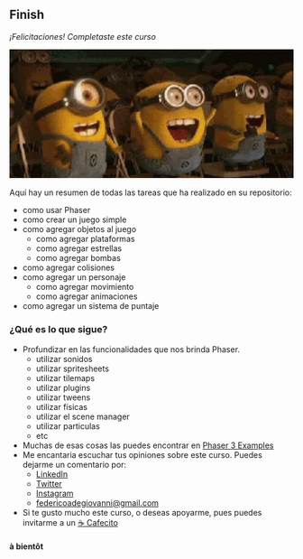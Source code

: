 <!--
  <<< Author notes: Finish >>>
  Review what we learned, ask for feedback, provide next steps.
-->

## Finish

_¡Felicitaciones! Completaste este curso_

<img src="https://github.com/fdegiovanni/phaser3-get-started/blob/main/videos/celebration.gif" alt="celebrate" width=800>

Aquí hay un resumen de todas las tareas que ha realizado en su repositorio:

- como usar Phaser
- como crear un juego simple
- como agregar objetos al juego
  - como agregar plataformas
  - como agregar estrellas
  - como agregar bombas
- como agregar colisiones
- como agregar un personaje
  - como agregar movimiento
  - como agregar animaciones
- como agregar un sistema de puntaje

### ¿Qué es lo que sigue?

- Profundizar en las funcionalidades que nos brinda Phaser.
  - utilizar sonidos
  - utilizar spritesheets
  - utilizar tilemaps
  - utilizar plugins
  - utilizar tweens
  - utilizar físicas
  - utilizar el scene manager
  - utilizar particulas
  - etc
- Muchas de esas cosas las puedes encontrar en [Phaser 3 Examples](https://phaser.io/examples)
- Me encantaria escuchar tus opiniones sobre este curso. Puedes dejarme un comentario por:
  - [LinkedIn](https://www.linkedin.com/in/fdegiovanni/)
  - [Twitter](https://twitter.com/fdegiovanni1)
  - [Instagram](https://www.instagram.com/fddgvnn/)
  - [federicoadegiovanni@gmail.com](mailto:federicoadegiovanni@gmail.com)
- Si te gusto mucho este curso, o deseas apoyarme, pues puedes invitarme a un [☕ Cafecito](https://cafecito.app/fdegiovanni)

#### à bientôt
